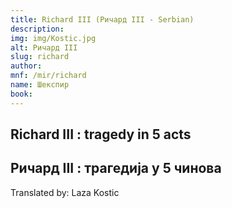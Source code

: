 ```yaml
---
title: Richard III (Ричард III - Serbian)
description: 
img: img/Kostic.jpg
alt: Ричард III
slug: richard
author:
mnf: /mir/richard
name: Шекспир
book: 
---
```


## Richard III : tragedy in 5 acts
## Ричард III : трагедија у 5 чинова

Translated by: Laza Kostic

